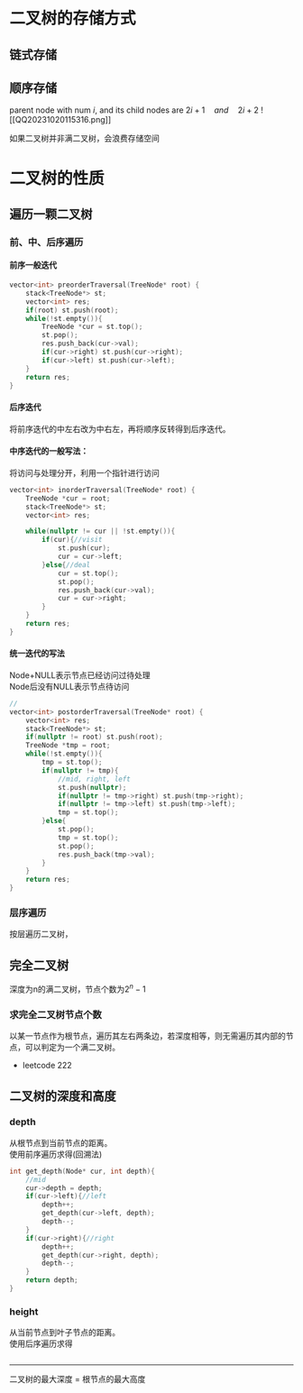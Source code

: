 # 二叉树的存储方式
## 链式存储
## 顺序存储

parent node with num $i$, and its child nodes are $2i+1\quad and \quad   2i+2$
![[QQ20231020115316.png]]

如果二叉树并非满二叉树，会浪费存储空间

# 二叉树的性质

## 遍历一颗二叉树

### 前、中、后序遍历
#### 前序一般迭代

```cpp
vector<int> preorderTraversal(TreeNode* root) {
	stack<TreeNode*> st;
	vector<int> res;
	if(root) st.push(root);
	while(!st.empty()){
		TreeNode *cur = st.top();
		st.pop();
		res.push_back(cur->val);
		if(cur->right) st.push(cur->right);
		if(cur->left) st.push(cur->left);
	}
	return res;
}
```

#### 后序迭代

将前序迭代的中左右改为中右左，再将顺序反转得到后序迭代。     

#### 中序迭代的一般写法：

将访问与处理分开，利用一个指针进行访问

```cpp
vector<int> inorderTraversal(TreeNode* root) {
	TreeNode *cur = root;
	stack<TreeNode*> st;
	vector<int> res;

	while(nullptr != cur || !st.empty()){
		if(cur){//visit
			st.push(cur);
			cur = cur->left;
		}else{//deal
			cur = st.top();
			st.pop();
			res.push_back(cur->val);
			cur = cur->right;
		}
	}
	return res;
}
```
#### 统一迭代的写法

Node+NULL表示节点已经访问过待处理       
Node后没有NULL表示节点待访问

```cpp
//
vector<int> postorderTraversal(TreeNode* root) {
	vector<int> res;
	stack<TreeNode*> st;
	if(nullptr != root) st.push(root);
	TreeNode *tmp = root;
	while(!st.empty()){
		tmp = st.top();
		if(nullptr != tmp){
			//mid, right, left
			st.push(nullptr);
			if(nullptr != tmp->right) st.push(tmp->right);
			if(nullptr != tmp->left) st.push(tmp->left);
			tmp = st.top();
		}else{
			st.pop();
			tmp = st.top();
			st.pop();
			res.push_back(tmp->val);
		}
	}
	return res;
}
```

### 层序遍历

按层遍历二叉树，

## 完全二叉树 

深度为n的满二叉树，节点个数为$2^n -1$

### 求完全二叉树节点个数

以某一节点作为根节点，遍历其左右两条边，若深度相等，则无需遍历其内部的节点，可以判定为一个满二叉树。

- leetcode 222

## 二叉树的深度和高度

### depth

从根节点到当前节点的距离。    
使用前序遍历求得(回溯法)

```cpp
int get_depth(Node* cur, int depth){
	//mid
	cur->depth = depth;
	if(cur->left){//left
		depth++;
		get_depth(cur->left, depth);
		depth--;
	}
	if(cur->right){//right
		depth++;
		get_depth(cur->right, depth);
		depth--;
	}
	return depth;
}
```

### height

从当前节点到叶子节点的距离。      
使用后序遍历求得   

```cpp

```

------
二叉树的最大深度 = 根节点的最大高度

